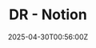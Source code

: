 ---
title: DR - Notion
linkTitle: DR - Notion
date: '2025-04-30T00:56:00Z'
weight: 1
description: Disaster recovery procedures for various applications including Notion,
  Proton Mail, Proton Drive, and WordPress, outlining backup strategies and recovery
  processes to ensure operational resilience and data integrity in case of service
  disruptions.
draft: false
ref: dr---notion
---